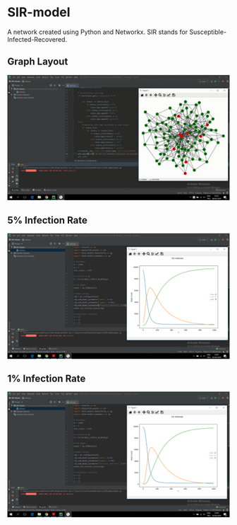 # SIR-model
A network created using Python and Networkx. SIR stands for Susceptible-Infected-Recovered.



## Graph Layout
![Graph Layout](https://github.com/erenyetisgin/SIR-model/blob/master/ColoredGraphLayout.gif?raw=true)



## 5% Infection Rate
![Five Percent Infected](https://github.com/erenyetisgin/SIR-model/blob/master/fivePercentInfected.png?raw=true)



## 1% Infection Rate
![One Percent Infected](https://github.com/erenyetisgin/SIR-model/blob/master/onePercentInfected.png?raw=true)
